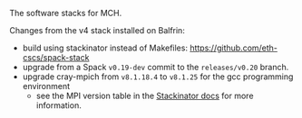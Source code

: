The software stacks for MCH.

Changes from the v4 stack installed on Balfrin:
- build using stackinator instead of Makefiles: https://github.com/eth-cscs/spack-stack
- upgrade from a Spack `v0.19-dev` commit to the `releases/v0.20` branch.
- upgrade cray-mpich from `v8.1.18.4` to `v8.1.25` for the gcc programming environment
    - see the MPI version table in the [Stackinator docs](https://eth-cscs.github.io/stackinator/recipes/#mpi) for more information.


